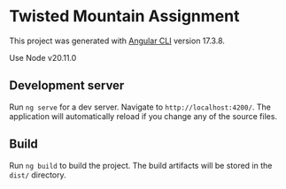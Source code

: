 # Twisted Mountain Assignment

This project was generated with [Angular CLI](https://github.com/angular/angular-cli) version 17.3.8.

Use Node v20.11.0

## Development server

Run `ng serve` for a dev server. Navigate to `http://localhost:4200/`. The application will automatically reload if you change any of the source files.

## Build

Run `ng build` to build the project. The build artifacts will be stored in the `dist/` directory.

